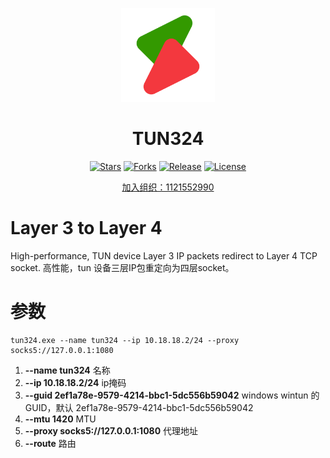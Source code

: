 <div align="center">
<p><img src="./readme/logo.png" height="150"></p> 

# TUN324

[![Stars](https://img.shields.io/github/stars/snltty/tun324?style=flat)](https://github.com/snltty/tun324)
[![Forks](https://img.shields.io/github/forks/snltty/tun324?style=flat)](https://github.com/snltty/tun324)
[![Release](https://img.shields.io/github/v/release/snltty/tun324?sort=semver)](https://github.com/snltty/tun324/releases)
[![License](https://img.shields.io/github/license/snltty/tun324)](https://mit-license.org/)

<a href="https://jq.qq.com/?_wv=1027&k=ucoIVfz4" target="_blank">加入组织：1121552990</a>

</div>

# Layer 3 to Layer 4
High-performance, TUN device  Layer 3 IP packets redirect  to  Layer 4 TCP socket. 高性能，tun 设备三层IP包重定向为四层socket。

# 参数

```
tun324.exe --name tun324 --ip 10.18.18.2/24 --proxy socks5://127.0.0.1:1080 
```

1. **--name tun324** 名称
1. **--ip 10.18.18.2/24** ip掩码
1. **--guid 2ef1a78e-9579-4214-bbc1-5dc556b59042** windows wintun 的GUID，默认 2ef1a78e-9579-4214-bbc1-5dc556b59042
1. **--mtu 1420** MTU
1. **--proxy socks5://127.0.0.1:1080** 代理地址
1. **--route** 路由
